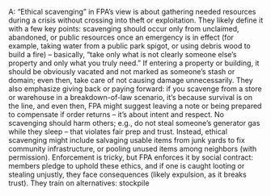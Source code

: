 A: “Ethical scavenging” in FPA’s view is about gathering needed resources during a crisis without crossing into theft or exploitation. They likely define it with a few key points: scavenging should occur only from unclaimed, abandoned, or public resources once an emergency is in effect (for example, taking water from a public park spigot, or using debris wood to build a fire) – basically, “take only what is not clearly someone else’s property and only what you truly need.” If entering a property or building, it should be obviously vacated and not marked as someone’s stash or domain; even then, take care of not causing damage unnecessarily. They also emphasize giving back or paying forward: if you scavenge from a store or warehouse in a breakdown-of-law scenario, it’s because survival is on the line, and even then, FPA might suggest leaving a note or being prepared to compensate if order returns – it’s about intent and respect. No scavenging should harm others; e.g., do not steal someone’s generator gas while they sleep – that violates fair prep and trust. Instead, ethical scavenging might include salvaging usable items from junk yards to fix community infrastructure, or pooling unused items among neighbors (with permission). Enforcement is tricky, but FPA enforces it by social contract: members pledge to uphold these ethics, and if one is caught looting or stealing unjustly, they face consequences (likely expulsion, as it breaks trust). They train on alternatives: stockpile